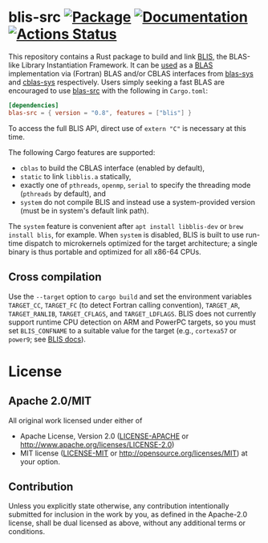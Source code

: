 # blis-src [![Package][package-img]][package-url] [![Documentation][documentation-img]][documentation-url] [![Actions Status][actions-img]][actions-url]

This repository contains a Rust package to build and link [BLIS], the BLAS-like Library Instantiation Framework. It can be [used][usage] as a [BLAS] implementation via (Fortran) BLAS and/or CBLAS interfaces from [blas-sys] and [cblas-sys] respectively. Users simply seeking a fast BLAS are encouraged to use [blas-src] with the following in `Cargo.toml`: 

 ```toml
[dependencies]
blas-src = { version = "0.8", features = ["blis"] }
```

To access the full BLIS API, direct use of `extern "C"` is necessary at this time.

The following Cargo features are supported:

* `cblas` to build the CBLAS interface (enabled by default),
* `static` to link `libblis.a` statically,
* exactly one of `pthreads`, `openmp`, `serial` to specify the threading mode (`pthreads` by default), and
* `system` do not compile BLIS and instead use a system-provided version (must be in system's default link path).

The `system` feature is convenient after `apt install libblis-dev` or `brew install blis`, for example. When `system` is disabled, BLIS is built to use run-time dispatch to microkernels optimized for the target architecture; a single binary is thus portable and optimized for all x86-64 CPUs.

## Cross compilation

Use the `--target` option to `cargo build` and set the environment variables `TARGET_CC`, `TARGET_FC` (to detect Fortran calling convention), `TARGET_AR`, `TARGET_RANLIB`, `TARGET_CFLAGS`, and `TARGET_LDFLAGS`.
BLIS does not currently support runtime CPU detection on ARM and PowerPC targets, so you must set `BLIS_CONFNAME` to a suitable value for the target (e.g., `cortexa57` or `power9`; see [BLIS docs](https://github.com/flame/blis/blob/master/docs/BuildSystem.md#step-1-choose-a-framework-configuration)).

# License

## Apache 2.0/MIT

All original work licensed under either of
 * Apache License, Version 2.0 ([LICENSE-APACHE](LICENSE-APACHE) or http://www.apache.org/licenses/LICENSE-2.0)
 * MIT license ([LICENSE-MIT](LICENSE-MIT) or http://opensource.org/licenses/MIT)
     at your option.

## Contribution

Unless you explicitly state otherwise, any contribution intentionally submitted
for inclusion in the work by you, as defined in the Apache-2.0 license, shall
be dual licensed as above, without any additional terms or conditions.

[blas]: https://en.wikipedia.org/wiki/BLAS
[blas-src]: https://lib.rs/crates/blas-src
[blas-sys]: https://lib.rs/crates/blas-sys
[blis]: https://github.com/flame/blis
[cblas-sys]: https://lib.rs/crates/cblas-sys
[usage]: https://blas-lapack-rs.github.io/usage

[package-img]: https://img.shields.io/crates/v/blis-src.svg
[package-url]: https://crates.io/crates/blis-src
[documentation-img]: https://docs.rs/blis-src/badge.svg
[documentation-url]: https://docs.rs/blis-src
[actions-img]: https://github.com/blas-lapack-rs/blis-src/workflows/Rust/badge.svg
[actions-url]: https://github.com/blas-lapack-rs/blis-src/actions
